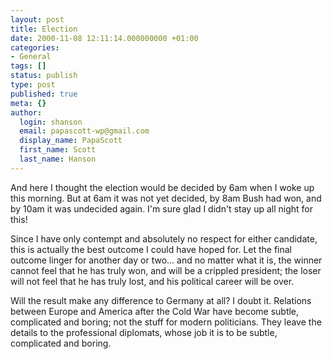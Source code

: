 ```yaml
---
layout: post
title: Election
date: 2000-11-08 12:11:14.000000000 +01:00
categories:
- General
tags: []
status: publish
type: post
published: true
meta: {}
author:
  login: shanson
  email: papascott-wp@gmail.com
  display_name: PapaScott
  first_name: Scott
  last_name: Hanson
---
```

<p>And here I thought the election would be decided by 6am when I woke up this morning. But at 6am it was not yet decided, by 8am Bush had won, and by 10am it was undecided again. I'm sure glad I didn't stay up all night for this!</p>
<p>Since I have only contempt and absolutely no respect for either candidate, this is actually the best outcome I could have hoped for. Let the final outcome linger for another day or two... and no matter what it is, the winner cannot feel that he has truly won, and will be a crippled president; the loser will not feel that he has truly lost, and his political career will be over. </p>
<p>Will the result make any difference to Germany at all? I doubt it. Relations between Europe and America after the Cold War have become subtle, complicated and boring; not the stuff for modern politicians. They leave the details to the professional diplomats, whose job it is to be subtle, complicated and boring.</p>
